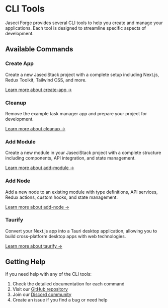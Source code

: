 # CLI Tools

Jaseci Forge provides several CLI tools to help you create and manage your applications. Each tool is designed to streamline specific aspects of development.

## Available Commands

### Create App
Create a new JaseciStack project with a complete setup including Next.js, Redux Toolkit, Tailwind CSS, and more.

[Learn more about create-app →](./cli/create-app)

### Cleanup
Remove the example task manager app and prepare your project for development.

[Learn more about cleanup →](./cli/cleanup)

### Add Module
Create a new module in your JaseciStack project with a complete structure including components, API integration, and state management.

[Learn more about add-module →](./cli/add-module)

### Add Node
Add a new node to an existing module with type definitions, API services, Redux actions, custom hooks, and state management.

[Learn more about add-node →](./cli/add-node)

### Taurify
Convert your Next.js app into a Tauri desktop application, allowing you to build cross-platform desktop apps with web technologies.

[Learn more about taurify →](./cli/taurify)

## Getting Help

If you need help with any of the CLI tools:

1. Check the detailed documentation for each command
2. Visit our [GitHub repository](https://github.com/Jaseci-Labs/JaseciForge)
3. Join our [Discord community](https://discord.gg/jaseci)
4. Create an issue if you find a bug or need help 